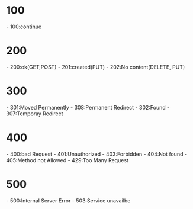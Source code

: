 <h1>100</h1>
- 100:continue

<h1>200</h1>
- 200:ok(GET,POST)
- 201:created(PUT)
- 202:No content(DELETE, PUT)

<h1>300</h1>
- 301:Moved Permanently
- 308:Permanent Redirect
- 302:Found
- 307:Temporay Redirect

<h1>400</h1>
- 400:bad Request
- 401:Unauthorized
- 403:Forbidden
- 404:Not found
- 405:Method not Allowed
- 429:Too Many Request

<h1>500</h1>
- 500:Internal Server Error
- 503:Service unavailbe